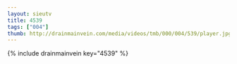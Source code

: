 ```yaml
--- 
layout: sieutv
title: 4539
tags: ["004"]
thumb: http://drainmainvein.com/media/videos/tmb/000/004/539/player.jpg
---
```

{% include drainmainvein key="4539" %} 
